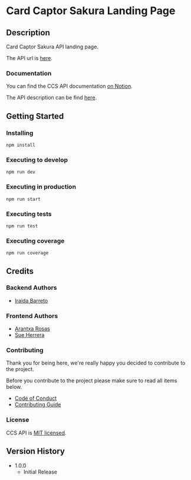 # Card Captor Sakura Landing Page

## Description

Card Captor Sakura API landing page.

The API url is [here](https://github.com/Release-CCS/release-ccs-api).

### Documentation

You can find the CCS API documentation [on Notion](https://www.notion.so/Release-A-Sakura-Card-Captor-API-fbc433a7b0ad4eb6bc4a1998eee74f35).

The API description can be find [here]().

## Getting Started

### Installing

``` 
npm install
```

### Executing to develop

``` 
npm run dev
```

### Executing in production

``` 
npm run start
```

### Executing tests

``` 
npm run test
```

### Executing coverage

``` 
npm run coverage
```

## Credits

### Backend Authors

* [Iraida Barreto](https://github.com/iraida07)  

### Frontend Authors

* [Arantxa Rosas](https://github.com/AryRosvall)
* [Sue Herrera]()

### Contributing

Thank you for being here, we're really happy you decided to contribute to the project.

Before you contribute to the project please make sure to read all items below.

* [Code of Conduct](/CODE_OF_CONDUCT.md)
* [Contributing Guide](/CONTRIBUTING.md)

### License

CCS API is [MIT licensed](./LICENSE).

## Version History

* 1.0.0
    - Initial Release
